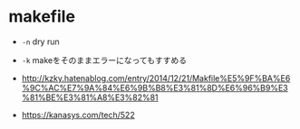 # makefile

- `-n` dry run
- `-k` makeをそのままエラーになってもすすめる

- http://kzky.hatenablog.com/entry/2014/12/21/Makfile%E5%9F%BA%E6%9C%AC%E7%9A%84%E6%9B%B8%E3%81%8D%E6%96%B9%E3%81%BE%E3%81%A8%E3%82%81
- https://kanasys.com/tech/522

